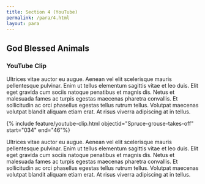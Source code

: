 ```yaml
---
title: Section 4 (YouTube)
permalink: /para/4.html
layout: para
---
```


## God Blessed Animals

### YouTube Clip

Ultrices vitae auctor eu augue. Aenean vel elit scelerisque mauris pellentesque pulvinar. Enim ut tellus elementum sagittis vitae et leo duis. Elit eget gravida cum sociis natoque penatibus et magnis dis. Netus et malesuada fames ac turpis egestas maecenas pharetra convallis. Et sollicitudin ac orci phasellus egestas tellus rutrum tellus. Volutpat maecenas volutpat blandit aliquam etiam erat. At risus viverra adipiscing at in tellus. 

{% include feature/youtube-clip.html objectid="Spruce-grouse-takes-off" start="034" end="46"%}

Ultrices vitae auctor eu augue. Aenean vel elit scelerisque mauris pellentesque pulvinar. Enim ut tellus elementum sagittis vitae et leo duis. Elit eget gravida cum sociis natoque penatibus et magnis dis. Netus et malesuada fames ac turpis egestas maecenas pharetra convallis. Et sollicitudin ac orci phasellus egestas tellus rutrum tellus. Volutpat maecenas volutpat blandit aliquam etiam erat. At risus viverra adipiscing at in tellus. 